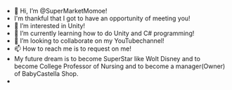 - 👋 Hi, I’m @SuperMarketMomoe!
- I'm thankful that I got to have an opportunity of meeting you!
- 👀 I’m interested in Unity!
- 🌱 I’m currently learning how to do Unity and C# programming!
- 💞️ I’m looking to collaborate on my YouTubechannel!
- 📫 How to reach me is to request on me!
- My future dream is to become SuperStar like Wolt Disney and to become College Professor of Nursing and to become a manager(Owner) of BabyCastella Shop.
- 

<!---
SuperMarketMomoe/SuperMarketMomoe is a ✨ special ✨ repository because its `README.md` (this file) appears on your GitHub profile.
You can click the Preview link to take a look at your changes.
--->
